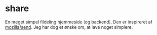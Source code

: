 # share
En meget simpel fildeling hjemmeside (og backend). Den er inspireret af [mozilla/send](https://github.com/mozilla/send/). Jeg har dog et ønske om, at lave noget simplere.
